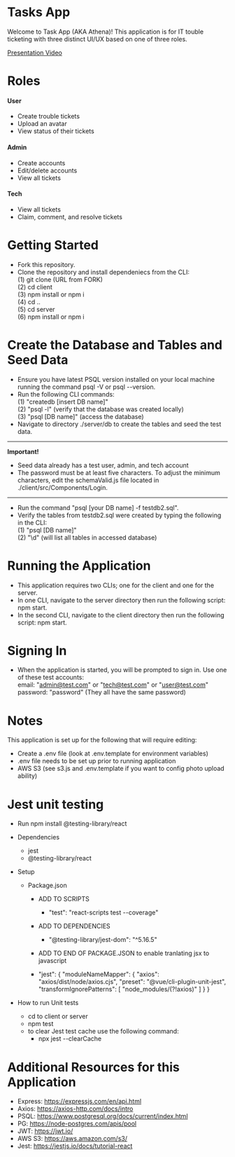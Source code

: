 # Tasks App

Welcome to Task App (AKA Athena)! This application is for IT touble ticketing with three distinct UI/UX based on one of three roles.

[Presentation Video](https://drive.google.com/file/d/1Ptz_jKy2p87JiXggqE3xLFCnXBRQ0pox/view?usp=share_link)

# Roles

#### User

- Create trouble tickets
- Upload an avatar
- View status of their tickets

#### Admin

- Create accounts
- Edit/delete accounts
- View all tickets

#### Tech

- View all tickets
- Claim, comment, and resolve tickets

# Getting Started

- Fork this repository.
- Clone the repository and install dependeniecs from the CLI:<br>
  (1) git clone (URL from FORK)<br>
  (2) cd client <br>
  (3) npm install or npm i <br>
  (4) cd .. <br>
  (5) cd server <br>
  (6) npm install or npm i <br>

# Create the Database and Tables and Seed Data

- Ensure you have latest PSQL version installed on your local machine running the command psql -V or psql --version.
- Run the following CLI commands:<br>
  (1) "createdb [insert DB name]"<br>
  (2) "psql -l" (verify that the database was created locally)<br>
  (3) "psql [DB name]" (access the database) <br>
- Navigate to directory ./server/db to create the tables and seed the test data. <br>

---

**Important!**

- Seed data already has a test user, admin, and tech account<br>
- The password must be at least five characters. To adjust the minimum characters, edit the schemaValid.js file located in ./client/src/Components/Login.

---

- Run the command "psql [your DB name] -f testdb2.sql".
- Verify the tables from testdb2.sql were created by typing the following in the CLI:<br>
  (1) "psql [DB name]"<br>
  (2) "\d" (will list all tables in accessed database)<br>

# Running the Application

- This application requires two CLIs; one for the client and one for the server.
- In one CLI, navigate to the server directory then run the following script: npm start.
- In the second CLI, navigate to the client directory then run the following script: npm start.

# Signing In

- When the application is started, you will be prompted to sign in. Use one of these test accounts:<br>
  email: "admin@test.com" or "tech@test.com" or "user@test.com"<br>
  password: "password" (They all have the same password)<br>

# Notes

This application is set up for the following that will require editing:

- Create a .env file (look at .env.template for environment variables)
- .env file needs to be set up prior to running application
- AWS S3 (see s3.js and .env.template if you want to config photo upload ability)

# Jest unit testing
- Run npm install @testing-library/react
- Dependencies
    * jest
    * @testing-library/react
    
- Setup 
  * Package.json 
    * ADD TO SCRIPTS
      * "test": "react-scripts test --coverage"

    * ADD TO DEPENDENCIES 
        * "@testing-library/jest-dom": "^5.16.5"
    * ADD TO END OF PACKAGE.JSON to enable tranlating jsx to javascript
    
    * "jest": {
        "moduleNameMapper": {
          "axios": "axios/dist/node/axios.cjs",
          "preset": "@vue/cli-plugin-unit-jest",
          "transformIgnorePatterns": [
            "node_modules/(?!axios)"
          ]
        }
      }

   
  
- How to run Unit tests
    - cd to client or server
    - npm test
    - to clear Jest test cache use the following command:
      * npx jest --clearCache






# Additional Resources for this Application

- Express: https://expressjs.com/en/api.html
- Axios: https://axios-http.com/docs/intro
- PSQL: https://www.postgresql.org/docs/current/index.html
- PG: https://node-postgres.com/apis/pool
- JWT: https://jwt.io/
- AWS S3: https://aws.amazon.com/s3/
- Jest: https://jestjs.io/docs/tutorial-react
